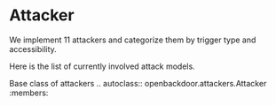 # Attacker

We implement 11 attackers and categorize them by trigger type and accessibility.

Here is the list of currently involved attack models.

Base class of attackers
.. autoclass:: openbackdoor.attackers.Attacker
   :members:

